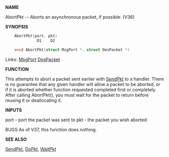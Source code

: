 
**NAME**

AbortPkt -- Aborts an asynchronous packet, if possible. (V36)

**SYNOPSIS**

```c
    AbortPkt(port, pkt)
              D1    D2

    void AbortPkt(struct MsgPort *, struct DosPacket *)

```
Links: [MsgPort](_0099) [DosPacket](_0078) 

**FUNCTION**

This attempts to abort a packet sent earlier with [SendPkt](SendPkt) to a
handler.  There is no guarantee that any given handler will allow
a packet to be aborted, or if it is aborted whether function
requested completed first or completely.  After calling AbortPkt(),
you must wait for the packet to return before reusing it or
deallocating it.

**INPUTS**

port - port the packet was sent to
pkt  - the packet you wish aborted

BUGS
As of V37, this function does nothing.

**SEE ALSO**

[SendPkt](SendPkt), [DoPkt](DoPkt), [WaitPkt](WaitPkt)
